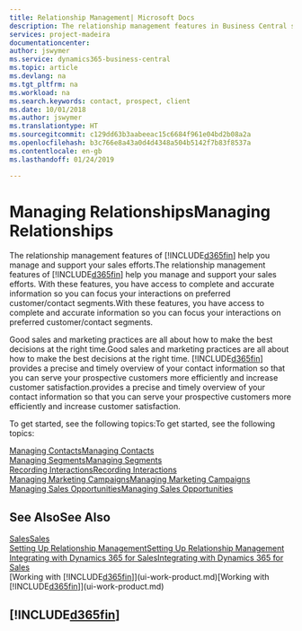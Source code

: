 ```yaml
---
title: Relationship Management| Microsoft Docs
description: The relationship management features in Business Central support your sales efforts and let you access information about contacts and prospects so you can serve customers efficiently.
services: project-madeira
documentationcenter: 
author: jswymer
ms.service: dynamics365-business-central
ms.topic: article
ms.devlang: na
ms.tgt_pltfrm: na
ms.workload: na
ms.search.keywords: contact, prospect, client
ms.date: 10/01/2018
ms.author: jswymer
ms.translationtype: HT
ms.sourcegitcommit: c129dd63b3aabeeac15c6684f961e04bd2b08a2a
ms.openlocfilehash: b3c766e8a43a0d4d4348a504b5142f7b83f8537a
ms.contentlocale: en-gb
ms.lasthandoff: 01/24/2019

---
```

# <a name="managing-relationships"></a><span data-ttu-id="63de8-103">Managing Relationships</span><span class="sxs-lookup"><span data-stu-id="63de8-103">Managing Relationships</span></span>
<span data-ttu-id="63de8-104">The relationship management features of [!INCLUDE[d365fin](includes/d365fin_md.md)] help you manage and support your sales efforts.</span><span class="sxs-lookup"><span data-stu-id="63de8-104">The relationship management features of [!INCLUDE[d365fin](includes/d365fin_md.md)] help you manage and support your sales efforts.</span></span> <span data-ttu-id="63de8-105">With these features, you have access to complete and accurate information so you can focus your interactions on preferred customer/contact segments.</span><span class="sxs-lookup"><span data-stu-id="63de8-105">With these features, you have access to complete and accurate information so you can focus your interactions on preferred customer/contact segments.</span></span>

<span data-ttu-id="63de8-106">Good sales and marketing practices are all about how to make the best decisions at the right time.</span><span class="sxs-lookup"><span data-stu-id="63de8-106">Good sales and marketing practices are all about how to make the best decisions at the right time.</span></span> [!INCLUDE[d365fin](includes/d365fin_md.md)] <span data-ttu-id="63de8-107">provides a precise and timely overview of your contact information so that you can serve your prospective customers more efficiently and increase customer satisfaction.</span><span class="sxs-lookup"><span data-stu-id="63de8-107">provides a precise and timely overview of your contact information so that you can serve your prospective customers more efficiently and increase customer satisfaction.</span></span>

<span data-ttu-id="63de8-108">To get started, see the following topics:</span><span class="sxs-lookup"><span data-stu-id="63de8-108">To get started, see the following topics:</span></span>

[<span data-ttu-id="63de8-109">Managing Contacts</span><span class="sxs-lookup"><span data-stu-id="63de8-109">Managing Contacts</span></span>](marketing-contacts.md)  
[<span data-ttu-id="63de8-110">Managing Segments</span><span class="sxs-lookup"><span data-stu-id="63de8-110">Managing Segments</span></span>](marketing-segments.md)  
[<span data-ttu-id="63de8-111">Recording Interactions</span><span class="sxs-lookup"><span data-stu-id="63de8-111">Recording Interactions</span></span>](marketing-interactions.md)  
[<span data-ttu-id="63de8-112">Managing Marketing Campaigns</span><span class="sxs-lookup"><span data-stu-id="63de8-112">Managing Marketing Campaigns</span></span>](marketing-campaigns.md)  
[<span data-ttu-id="63de8-113">Managing Sales Opportunities</span><span class="sxs-lookup"><span data-stu-id="63de8-113">Managing Sales Opportunities</span></span>](marketing-manage-sales-opportunities.md)

## <a name="see-also"></a><span data-ttu-id="63de8-114">See Also</span><span class="sxs-lookup"><span data-stu-id="63de8-114">See Also</span></span>
[<span data-ttu-id="63de8-115">Sales</span><span class="sxs-lookup"><span data-stu-id="63de8-115">Sales</span></span>](sales-manage-sales.md)  
[<span data-ttu-id="63de8-116">Setting Up Relationship Management</span><span class="sxs-lookup"><span data-stu-id="63de8-116">Setting Up Relationship Management</span></span>](marketing-setup-marketing.md)  
[<span data-ttu-id="63de8-117">Integrating with Dynamics 365 for Sales</span><span class="sxs-lookup"><span data-stu-id="63de8-117">Integrating with Dynamics 365 for Sales</span></span>](marketing-integrate-dynamicscrm.md)  
<span data-ttu-id="63de8-118">[Working with [!INCLUDE[d365fin](includes/d365fin_md.md)]](ui-work-product.md)</span><span class="sxs-lookup"><span data-stu-id="63de8-118">[Working with [!INCLUDE[d365fin](includes/d365fin_md.md)]](ui-work-product.md)</span></span>  

## [!INCLUDE[d365fin](includes/free_trial_md.md)]  

